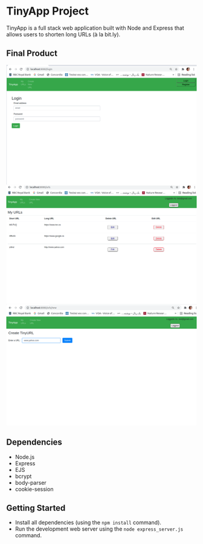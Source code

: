 # TinyApp Project

TinyApp is a full stack web application built with Node and Express that allows users to shorten long URLs (à la bit.ly).

## Final Product

!["Login as an existing user"](https://github.com/sarasabet/tinyapp/blob/master/docs/login.png)
!["Main page"](https://github.com/sarasabet/tinyapp/blob/master/docs/manpage.png)
!["Creat a new short Url"](https://github.com/sarasabet/tinyapp/blob/master/docs/creatURL.png)

## Dependencies

- Node.js
- Express
- EJS
- bcrypt
- body-parser
- cookie-session

## Getting Started

- Install all dependencies (using the `npm install` command).
- Run the development web server using the `node express_server.js` command.